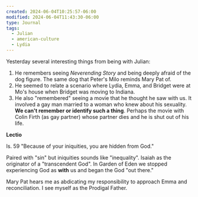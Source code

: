 ```yaml
---
created: 2024-06-04T10:25:57-06:00
modified: 2024-06-04T11:43:30-06:00
type: Journal
tags:
  - Julian
  - american-culture
  - Lydia
---
```


Yesterday several interesting things from being with Julian:

1. He remembers seeing *Neverending Story* and being deeply afraid of the dog figure. The same dog that Peter's Milo reminds Mary Pat of.
2. He seemed to relate a scenario where Lydia, Emma, and Bridget were at Mo's house when Bridget was moving to Indiana.
3. He also "remembered" seeing a movie that he thought he saw with us. It involved a gay man married to a woman who knew about his sexuality. **We can't remember or identify such a thing**. Perhaps the movie with Colin Firth (as gay partner) whose partner dies and he is shut out of his life.

**Lectio**

Is. 59 "Because of your iniquities, you are hidden from God."

Paired with "sin" but iniquities sounds like "inequality". Isaiah as the originator of a "transcendent God". In Garden of Eden we stopped experiencing God as **with** us and began the God "out there."

Mary Pat hears me as abdicating my responsibility to approach Emma and reconciliation. I see myself as the Prodigal Father.
